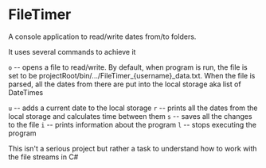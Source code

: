 # FileTimer

A console application to read/write dates from/to folders.

It uses several commands to achieve it

`o` -- opens a file to read/write. By default, when program is run, the file is set to be projectRoot/bin/.../FileTimer_{username}_data.txt.
When the file is parsed, all the dates from there are put into the local storage aka list of DateTimes

`u` -- adds a current date to the local storage
`r` -- prints all the dates from the local storage and calculates time between them
`s` -- saves all the changes to the file
`i` -- prints information about the program
`l` -- stops executing the program

This isn't a serious project but rather a task to understand how to work with the file streams in C#
